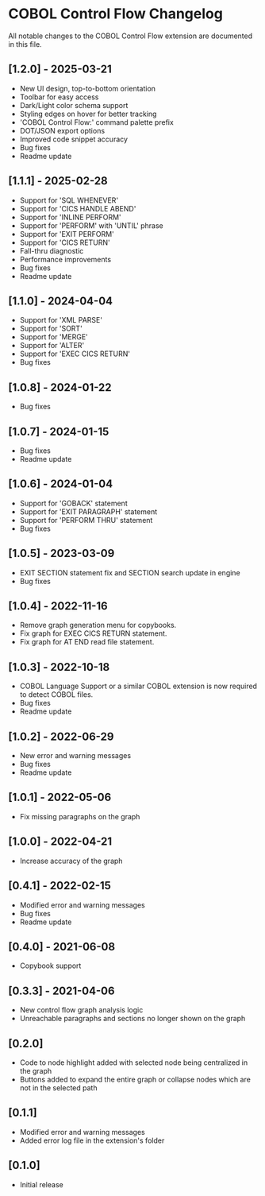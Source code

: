# COBOL Control Flow Changelog

All notable changes to the COBOL Control Flow extension are documented in this file.

## [1.2.0] - 2025-03-21
- New UI design, top-to-bottom orientation
- Toolbar for easy access
- Dark/Light color schema support
- Styling edges on hover for better tracking  
- 'COBOL Control Flow:' command palette prefix
- DOT/JSON export options 
- Improved code snippet accuracy 
- Bug fixes
- Readme update

## [1.1.1] - 2025-02-28
- Support for 'SQL WHENEVER'
- Support for 'CICS HANDLE ABEND'
- Support for 'INLINE PERFORM'
- Support for 'PERFORM' with 'UNTIL' phrase
- Support for 'EXIT PERFORM'
- Support for 'CICS RETURN'
- Fall-thru diagnostic
- Performance improvements
- Bug fixes
- Readme update

## [1.1.0] - 2024-04-04
- Support for 'XML PARSE'
- Support for 'SORT'
- Support for 'MERGE'
- Support for 'ALTER'
- Support for 'EXEC CICS RETURN'
- Bug fixes

## [1.0.8] - 2024-01-22
- Bug fixes

## [1.0.7] - 2024-01-15
- Bug fixes
- Readme update

## [1.0.6] - 2024-01-04
- Support for 'GOBACK' statement
- Support for 'EXIT PARAGRAPH' statement
- Support for 'PERFORM THRU' statement
- Bug fixes

## [1.0.5] - 2023-03-09
- EXIT SECTION statement fix and SECTION search update in engine
- Bug fixes

## [1.0.4] - 2022-11-16
- Remove graph generation menu for copybooks.
- Fix graph for EXEC CICS RETURN statement.
- Fix graph for AT END read file statement.

## [1.0.3] - 2022-10-18
- COBOL Language Support or a similar COBOL extension is now required to detect COBOL files.
- Bug fixes
- Readme update

## [1.0.2] - 2022-06-29
- New error and warning messages
- Bug fixes
- Readme update

## [1.0.1] - 2022-05-06
- Fix missing paragraphs on the graph

## [1.0.0] - 2022-04-21
- Increase accuracy of the graph

## [0.4.1] - 2022-02-15
- Modified error and warning messages
- Bug fixes
- Readme update

## [0.4.0] - 2021-06-08

- Copybook support

## [0.3.3] - 2021-04-06

- New control flow graph analysis logic
- Unreachable paragraphs and sections no longer shown on the graph

## [0.2.0]

- Code to node highlight added with selected node being centralized in the graph
- Buttons added to expand the entire graph or collapse nodes which are not in the selected path

## [0.1.1]

- Modified error and warning messages
- Added error log file in the extension's folder

## [0.1.0]

- Initial release
